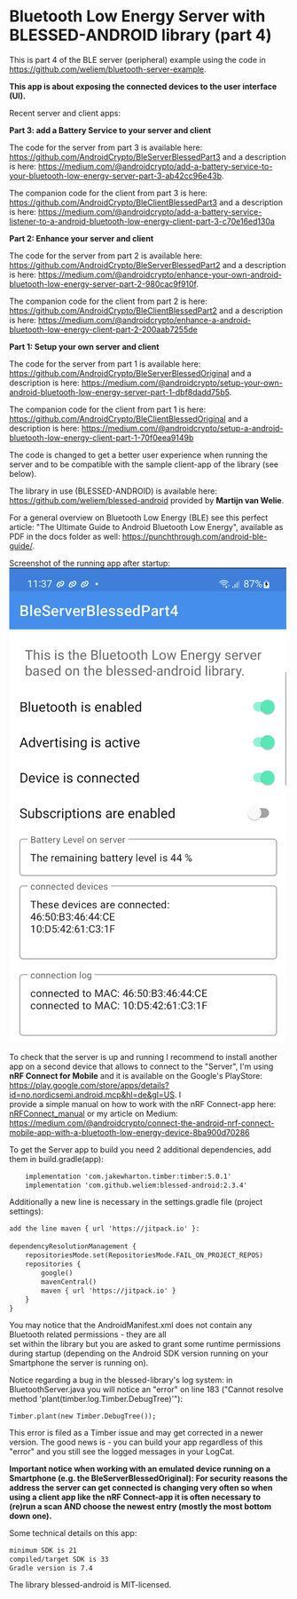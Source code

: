 # Bluetooth Low Energy Server with BLESSED-ANDROID library (part 4)

This is part 4 of the BLE server (peripheral) example using the code in 
https://github.com/weliem/bluetooth-server-example.

**This app is about exposing the connected devices to the user interface (UI).**

Recent server and client apps:

**Part 3: add a Battery Service to your server and client**

The code for the server from part 3 is available here: https://github.com/AndroidCrypto/BleServerBlessedPart3
and a description is here: https://medium.com/@androidcrypto/add-a-battery-service-to-your-bluetooth-low-energy-server-part-3-ab42cc96e43b.

The companion code for the client from part 3 is here: https://github.com/AndroidCrypto/BleClientBlessedPart3
and a description is here: https://medium.com/@androidcrypto/add-a-battery-service-listener-to-a-android-bluetooth-low-energy-client-part-3-c70e16ed130a

**Part 2: Enhance your server and client**

The code for the server from part 2 is available here: https://github.com/AndroidCrypto/BleServerBlessedPart2 
and a description is here: https://medium.com/@androidcrypto/enhance-your-own-android-bluetooth-low-energy-server-part-2-980cac9f910f.

The companion code for the client from part 2 is here: https://github.com/AndroidCrypto/BleClientBlessedPart2 
and a description is here: https://medium.com/@androidcrypto/enhance-a-android-bluetooth-low-energy-client-part-2-200aab7255de

**Part 1: Setup your own server and client**

The code for the server from part 1 is available here: https://github.com/AndroidCrypto/BleServerBlessedOriginal 
and a description is here: https://medium.com/@androidcrypto/setup-your-own-android-bluetooth-low-energy-server-part-1-dbf8dadd75b5.

The companion code for the client from part 1 is here: https://github.com/AndroidCrypto/BleClientBlessedOriginal 
and a description is here: https://medium.com/@androidcrypto/setup-a-android-bluetooth-low-energy-client-part-1-70f0eea9149b

The code is changed to get a better user experience when running the server and to be compatible with the 
sample client-app of the library (see below).

The library in use (BLESSED-ANDROID) is available here: https://github.com/weliem/blessed-android 
provided by **Martijn van Welie**.

For a general overview on Bluetooth Low Energy (BLE) see this perfect article: "The Ultimate Guide to Android Bluetooth Low Energy", 
available as PDF in the docs folder as well: https://punchthrough.com/android-ble-guide/.

Screenshot of the running app after startup:
![server_view_after_starting](docs/server00.png?raw=true)

To check that the server is up and running I recommend to install another app on a second device that 
allows to connect to the "Server", I'm using **nRF Connect for Mobile** and it is available on the 
Google's PlayStore:  https://play.google.com/store/apps/details?id=no.nordicsemi.android.mcp&hl=de&gl=US. I   
provide a simple manual on how to work with the nRF Connect-app here: 
[nRFConnect_manual](nrfconnect_manual.md) or my article on Medium: 
https://medium.com/@androidcrypto/connect-the-android-nrf-connect-mobile-app-with-a-bluetooth-low-energy-device-8ba900d70286

To get the Server app to build you need 2 additional dependencies, add them in build.gradle(app):
```plaintext
    implementation 'com.jakewharton.timber:timber:5.0.1'
    implementation 'com.github.weliem:blessed-android:2.3.4'
```

Additionally a new line is necessary in the settings.gradle file (project settings):
```plaintext
add the line maven { url 'https://jitpack.io' }:

dependencyResolutionManagement {
    repositoriesMode.set(RepositoriesMode.FAIL_ON_PROJECT_REPOS)
    repositories {
        google()
        mavenCentral()
        maven { url 'https://jitpack.io' }
    }
}
```

You may notice that the AndroidManifest.xml does not contain any Bluetooth related permissions - they are all  
set within the library but you are asked to grant some runtime permissions during startup (depending on the Android 
SDK version running on your Smartphone the server is running on).

Notice regarding a bug in the blessed-library's log system: in BluetoothServer.java you will notice an 
"error" on line 183 ("Cannot resolve method 'plant(timber.log.Timber.DebugTree)'"):
```plaintext
Timber.plant(new Timber.DebugTree());
```
This error is filed as a Timber issue and may get corrected in a newer version. The good news is - you 
can build your app regardless of this "error" and you still see the logged messages in your LogCat.

**Important notice when working with an emulated device running on a Smartphone (e.g. the BleServerBlessedOriginal): 
For security reasons the address the server can get connected is changing very often so when using a client app 
like the nRF Connect-app it is often necessary to (re)run a scan AND choose the newest entry (mostly the most 
bottom down one).**

Some technical details on this app:
```plaintext
minimum SDK is 21
compiled/target SDK is 33
Gradle version is 7.4
```

The library blessed-android is MIT-licensed.
